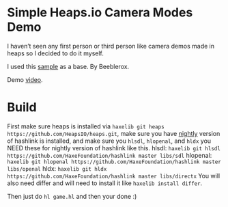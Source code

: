 # Simple Heaps.io Camera Modes Demo
I haven’t seen any first person or third person like camera demos made in heaps so I decided to do it myself.

I used this [sample](https://github.com/nientedidecente/heaps-examples/tree/master/17_heaps_3d_scene) as a base. By Beeblerox.

Demo [video](https://www.youtube.com/watch?v=tkpNVz1c3Ck).

# Build
First make sure heaps is installed via `haxelib git heaps https://github.com/HeapsIO/heaps.git`, make sure you have [nightly](https://github.com/HaxeFoundation/hashlink/releases) version of hashlink is installed, and make sure you `hlsdl`, `hlopenal`, and `hldx` you NEED these for nightly version of hashlink like this.
hlsdl:
  `haxelib git hlsdl https://github.com/HaxeFoundation/hashlink master libs/sdl`
hlopenal:
  `haxelib git hlopenal https://github.com/HaxeFoundation/hashlink master libs/openal`
hldx:
  `haxelib git hldx https://github.com/HaxeFoundation/hashlink master libs/directx`
You will also need differ and will need to install it like `haxelib install differ`.

Then just do `hl game.hl` and then your done :)

